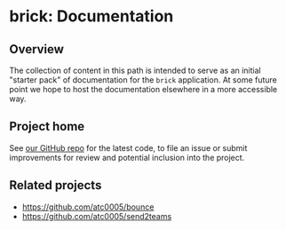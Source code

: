 <!-- omit in toc -->
# brick: Documentation

## Overview

The collection of content in this path is intended to serve as an initial
"starter pack" of documentation for the `brick` application. At some future
point we hope to host the documentation elsewhere in a more accessible way.

## Project home

See [our GitHub repo](https://github.com/atc0005/brick) for the latest code,
to file an issue or submit improvements for review and potential inclusion
into the project.

## Related projects

- <https://github.com/atc0005/bounce>
- <https://github.com/atc0005/send2teams>
